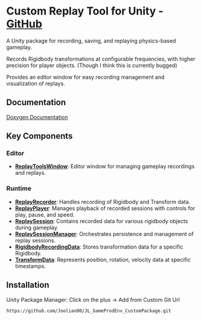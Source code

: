 # Custom Replay Tool for Unity - [GitHub](https://joolian00.github.io/JL_GameProdEnv_CustomPackage/)
A Unity package for recording, saving, and replaying physics-based gameplay.

Records Rigidbody transformations at configurable frequencies, with higher precision for player objects. (Though I think this is currently bugged)

Provides an editor window for easy recording management and visualization of replays.


## Documentation

[Doxygen Documentation](./docs/html/index.html)

## Key Components

### Editor
- **[ReplayToolsWindow](./docs/html/class_j_l___game_prod_env___custom_package_1_1_editor_1_1_replay_tools_window.html)**: Editor window for managing gameplay recordings and replays.

### Runtime
- **[ReplayRecorder](./docs/html/class_j_l___game_prod_env___custom_package_1_1_runtime_1_1_replay_recorder.html)**: Handles recording of Rigidbody and Transform data.
- **[ReplayPlayer](./docs/html/class_j_l___game_prod_env___custom_package_1_1_runtime_1_1_replay_player.html)**: Manages playback of recorded sessions with controls for play, pause, and speed.
- **[ReplaySession](./docs/html/class_j_l___game_prod_env___custom_package_1_1_runtime_1_1_replay_session.html)**: Contains recorded data for various rigidbody objects during gameplay.
- **[ReplaySessionManager](./docs/html/class_j_l___game_prod_env___custom_package_1_1_runtime_1_1_replay_session_manager.html)**: Orchestrates persistence and management of replay sessions.
- **[RigidbodyRecordingData](./docs/html/class_j_l___game_prod_env___custom_package_1_1_runtime_1_1_rigidbody_recording_data.html)**: Stores transformation data for a specific Rigidbody.
- **[TransformData](./docs/html/class_j_l___game_prod_env___custom_package_1_1_runtime_1_1_transform_data.html)**: Represents position, rotation, velocity data at specific timestamps.

## Installation
Unity Package Manager: Click on the plus → Add from Custom Git Url

```
https://github.com/Joolian00/JL_GameProdEnv_CustomPackage.git
```
    
